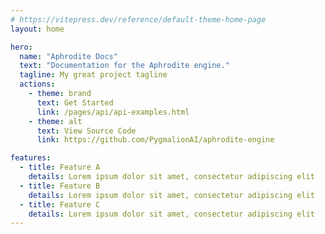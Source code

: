 ```yaml
---
# https://vitepress.dev/reference/default-theme-home-page
layout: home

hero:
  name: "Aphrodite Docs"
  text: "Documentation for the Aphrodite engine."
  tagline: My great project tagline
  actions:
    - theme: brand
      text: Get Started
      link: /pages/api/api-examples.html
    - theme: alt
      text: View Source Code
      link: https://github.com/PygmalionAI/aphrodite-engine

features:
  - title: Feature A
    details: Lorem ipsum dolor sit amet, consectetur adipiscing elit
  - title: Feature B
    details: Lorem ipsum dolor sit amet, consectetur adipiscing elit
  - title: Feature C
    details: Lorem ipsum dolor sit amet, consectetur adipiscing elit
---
```



